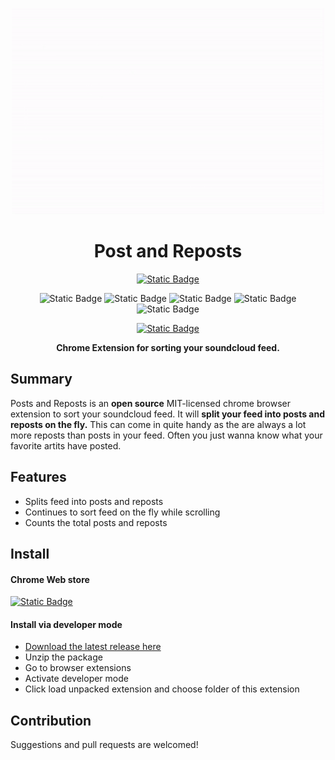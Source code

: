 <p align="center">
    <img src="./assets/Posts and Reposts.gif"
    width="500">
</p>

<h1 align="center">
Post and Reposts
</h1>

<div align="center">

<a href="https://chromewebstore.google.com/detail/posts-and-reposts/nifenhehcbhgjbemfhepdeamnicpdpcm">

![Static Badge](https://img.shields.io/badge/install%20for%20chrome-585858?style=for-the-badge&logo=googlechrome&logoColor=white)

</a>

![Static Badge](https://img.shields.io/badge/version-1.0.2-blue?style=for-the-badge)
![Static Badge](https://img.shields.io/badge/build-passing-brightgreen?style=for-the-badge)
![Static Badge](https://img.shields.io/badge/coverage-90%25-brightgreen?style=for-the-badge)
![Static Badge](https://img.shields.io/badge/license-MIT-orange?style=for-the-badge)
![Static Badge](https://img.shields.io/badge/contributers-1-red?style=for-the-badge)

<a href="https://buymeacoffee.com/simonsagstd">

![Static Badge](https://img.shields.io/badge/buy_me_a_coffee-FFDD00?style=for-the-badge&logo=buy-me-a-coffee&logoColor=black)

</a>

**Chrome Extension for sorting your soundcloud feed.**

</div>

## Summary

Posts and Reposts is an **open source** MIT-licensed chrome browser extension to sort your soundcloud feed. It will **split your feed into posts and reposts on the fly.** This can come in quite handy as the are always a lot more reposts than posts in your feed. Often you just wanna know what your favorite artits have posted.

## Features

- Splits feed into posts and reposts
- Continues to sort feed on the fly while scrolling
- Counts the total posts and reposts

## Install

#### Chrome Web store

<a href="https://chromewebstore.google.com/detail/posts-and-reposts/nifenhehcbhgjbemfhepdeamnicpdpcm">

![Static Badge](https://img.shields.io/badge/install%20for%20chrome-585858?style=for-the-badge&logo=googlechrome&logoColor=white)

</a>

#### Install via developer mode

- [Download the latest release here](https://github.com/simonsagstetter/postsandreposts/releases)
- Unzip the package
- Go to browser extensions
- Activate developer mode
- Click load unpacked extension and choose folder of this extension

## Contribution

Suggestions and pull requests are welcomed!
